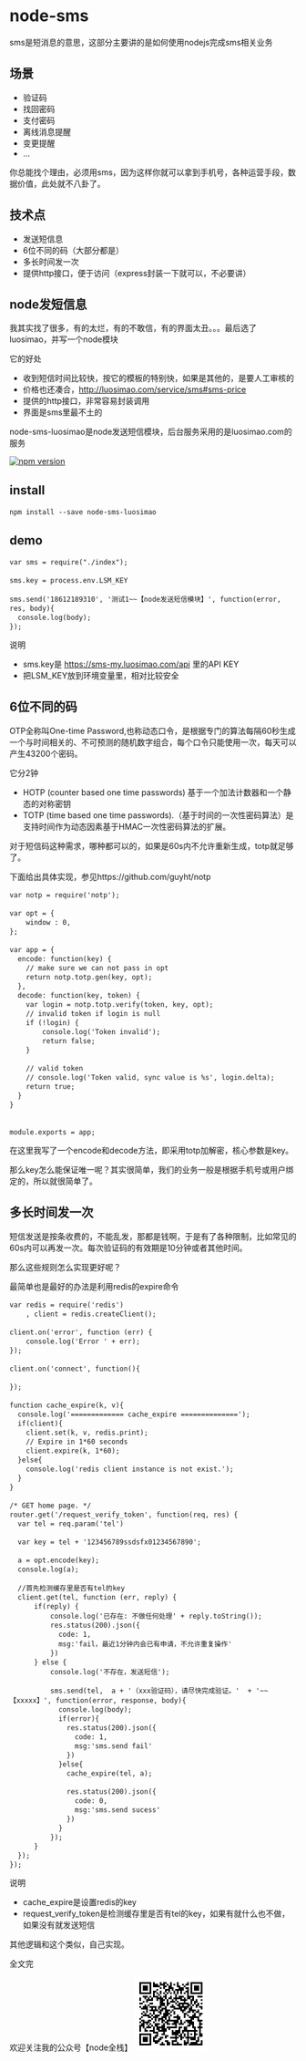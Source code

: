# node-sms

sms是短消息的意思，这部分主要讲的是如何使用nodejs完成sms相关业务

## 场景

- 验证码
- 找回密码
- 支付密码
- 离线消息提醒
- 变更提醒
- ...

你总能找个理由，必须用sms，因为这样你就可以拿到手机号，各种运营手段，数据价值，此处就不八卦了。

## 技术点

- 发送短信息
- 6位不同的码（大部分都是）
- 多长时间发一次
- 提供http接口，便于访问（express封装一下就可以，不必要讲）

## node发短信息

我其实找了很多，有的太烂，有的不敢信，有的界面太丑。。。最后选了luosimao，并写一个node模块

它的好处

- 收到短信时间比较快，按它的模板的特别快，如果是其他的，是要人工审核的
- 价格也还凑合，http://luosimao.com/service/sms#sms-price
- 提供的http接口，非常容易封装调用
- 界面是sms里最不土的


node-sms-luosimao是node发送短信模块，后台服务采用的是luosimao.com的服务

[![npm version](https://badge.fury.io/js/node-sms-luosimao.svg)](http://badge.fury.io/js/node-sms-luosimao)


## install
 
```
npm install --save node-sms-luosimao
```

## demo

 
```
var sms = require("./index");

sms.key = process.env.LSM_KEY

sms.send('18612189310', '测试1~~【node发送短信模块】', function(error, res, body){
  console.log(body);
});
``` 

说明

- sms.key是 https://sms-my.luosimao.com/api 里的API KEY
- 把LSM_KEY放到环境变量里，相对比较安全


## 6位不同的码

OTP全称叫One-time Password,也称动态口令，是根据专门的算法每隔60秒生成一个与时间相关的、不可预测的随机数字组合，每个口令只能使用一次，每天可以产生43200个密码。

它分2钟

- HOTP (counter based one time passwords) 基于一个加法计数器和一个静态的对称密钥
- TOTP (time based one time passwords).（基于时间的一次性密码算法）是支持时间作为动态因素基于HMAC一次性密码算法的扩展。


对于短信码这种需求，哪种都可以的，如果是60s内不允许重新生成，totp就足够了。

下面给出具体实现，参见https://github.com/guyht/notp

```
var notp = require('notp');

var opt = {
	window : 0,
};

var app = {
  encode: function(key) {
    // make sure we can not pass in opt
    return notp.totp.gen(key, opt);
  },
  decode: function(key, token) {
    var login = notp.totp.verify(token, key, opt);
    // invalid token if login is null
    if (!login) {
        console.log('Token invalid');
        return false;
    }

    // valid token
    // console.log('Token valid, sync value is %s', login.delta);
    return true;
  }
}


module.exports = app;
```

在这里我写了一个encode和decode方法，即采用totp加解密，核心参数是key。

那么key怎么能保证唯一呢？其实很简单，我们的业务一般是根据手机号或用户绑定的，所以就很简单了。

## 多长时间发一次

短信发送是按条收费的，不能乱发，那都是钱啊，于是有了各种限制，比如常见的60s内可以再发一次。每次验证码的有效期是10分钟或者其他时间。

那么这些规则怎么实现更好呢？

最简单也是最好的办法是利用redis的expire命令

```
var redis = require('redis')
    , client = redis.createClient();
 
client.on('error', function (err) {
    console.log('Error ' + err);
});
 
client.on('connect', function(){
  
});

function cache_expire(k, v){
  console.log('============= cache_expire ==============');
  if(client){
    client.set(k, v, redis.print);
    // Expire in 1*60 seconds
    client.expire(k, 1*60);
  }else{
    console.log('redis client instance is not exist.');
  }
}

/* GET home page. */
router.get('/request_verify_token', function(req, res) {
  var tel = req.param('tel')
  
  var key = tel + '123456789ssdsfx01234567890';

  a = opt.encode(key);
  console.log(a);
  
  //首先检测缓存里是否有tel的key
  client.get(tel, function (err, reply) {
      if(reply) {
          console.log('已存在: 不做任何处理' + reply.toString());
          res.status(200).json({
            code: 1,
            msg:'fail，最近1分钟内会已有申请，不允许重复操作'
          })
      } else {
          console.log('不存在，发送短信');
          
          sms.send(tel,  a + '（xxx验证码），请尽快完成验证。'  + '~~【xxxxx】', function(error, response, body){
            console.log(body);
            if(error){
              res.status(200).json({
                code: 1,
                msg:'sms.send fail'
              })
            }else{
              cache_expire(tel, a);
      
              res.status(200).json({
                code: 0,
                msg:'sms.send sucess'
              })
            }
          });
      }
  });
});

```

说明

- cache_expire是设置redis的key
- request_verify_token是检测缓存里是否有tel的key，如果有就什么也不做，如果没有就发送短信

其他逻辑和这个类似，自己实现。


全文完

欢迎关注我的公众号【node全栈】  ![](node全栈-公众号.png)

